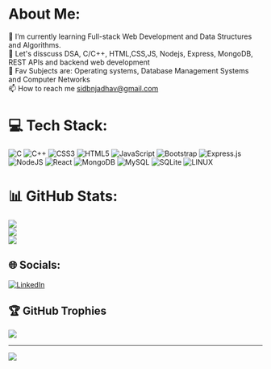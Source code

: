 #  About Me:
🌱 I’m currently learning Full-stack Web Development and Data Structures and Algorithms.<br>💬 Let's disscuss DSA, C/C++, HTML,CSS,JS, Nodejs, Express, MongoDB, REST APIs and backend web development<br>
💬 Fav Subjects are: Operating systems, Database Management Systems and Computer Networks<br>📫 How to reach me sidbnjadhav@gmail.com


# 💻 Tech Stack:
![C](https://img.shields.io/badge/c-%2300599C.svg?style=for-the-badge&logo=c&logoColor=white) ![C++](https://img.shields.io/badge/c++-%2300599C.svg?style=for-the-badge&logo=c%2B%2B&logoColor=white) ![CSS3](https://img.shields.io/badge/css3-%231572B6.svg?style=for-the-badge&logo=css3&logoColor=white) ![HTML5](https://img.shields.io/badge/html5-%23E34F26.svg?style=for-the-badge&logo=html5&logoColor=white) ![JavaScript](https://img.shields.io/badge/javascript-%23323330.svg?style=for-the-badge&logo=javascript&logoColor=%23F7DF1E) ![Bootstrap](https://img.shields.io/badge/bootstrap-%23563D7C.svg?style=for-the-badge&logo=bootstrap&logoColor=white) ![Express.js](https://img.shields.io/badge/express.js-%23404d59.svg?style=for-the-badge&logo=express&logoColor=%2361DAFB) ![NodeJS](https://img.shields.io/badge/node.js-6DA55F?style=for-the-badge&logo=node.js&logoColor=white) ![React](https://img.shields.io/badge/react-%2320232a.svg?style=for-the-badge&logo=react&logoColor=%2361DAFB)  ![MongoDB](https://img.shields.io/badge/MongoDB-%234ea94b.svg?style=for-the-badge&logo=mongodb&logoColor=white) ![MySQL](https://img.shields.io/badge/mysql-%2300f.svg?style=for-the-badge&logo=mysql&logoColor=white) ![SQLite](https://img.shields.io/badge/sqlite-%2307405e.svg?style=for-the-badge&logo=sqlite&logoColor=white) ![LINUX](https://img.shields.io/badge/Linux-FCC624?style=for-the-badge&logo=linux&logoColor=black)
# 📊 GitHub Stats:
![](https://github-readme-stats.vercel.app/api?username=Sid-0602&theme=dark&hide_border=false&include_all_commits=false&count_private=false)<br/>
![](https://github-readme-streak-stats.herokuapp.com/?user=Sid-0602&theme=dark&hide_border=false)<br/>
![](https://github-readme-stats.vercel.app/api/top-langs/?username=Sid-0602&theme=dark&hide_border=false&include_all_commits=false&count_private=false&layout=compact)

## 🌐 Socials:
[![LinkedIn](https://img.shields.io/badge/LinkedIn-%230077B5.svg?logo=linkedin&logoColor=white)](https://linkedin.com/in/siddhantjadhavsj) 

## 🏆 GitHub Trophies
![](https://github-profile-trophy.vercel.app/?username=Sid-0602&theme=radical&no-frame=false&no-bg=false&margin-w=4)



---
[![](https://visitcount.itsvg.in/api?id=Sid-0602&icon=0&color=0)](https://visitcount.itsvg.in)

<!-- Proudly created with GPRM ( https://gprm.itsvg.in ) -->
